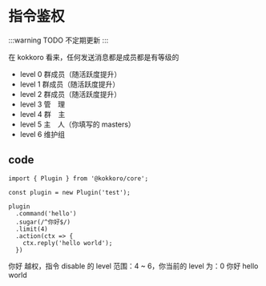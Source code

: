 # 指令鉴权

:::warning TODO
不定期更新
:::

在 kokkoro 看来，任何发送消息都是成员都是有等级的

- level 0 群成员（随活跃度提升）
- level 1 群成员（随活跃度提升）
- level 2 群成员（随活跃度提升）
- level 3 管　理
- level 4 群　主
- level 5 主　人（你填写的 masters）
- level 6 维护组

## code

```typescript{7}
import { Plugin } from '@kokkoro/core';

const plugin = new Plugin('test');

plugin
  .command('hello')
  .sugar(/^你好$/)
  .limit(4)
  .action(ctx => {
    ctx.reply('hello world');
  })
```

<ChatPanel>
  <ChatMessage id="437402067">你好</ChatMessage>
  <ChatMessage id="709289491">越权，指令 disable 的 level 范围：4 ~ 6，你当前的 level 为：0</ChatMessage>
  <ChatMessage id="2225151531">你好</ChatMessage>
  <ChatMessage id="709289491">hello world</ChatMessage>
</ChatPanel>
